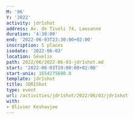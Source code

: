 ```yaml
---
M: '06'
Y: '2022'
activity: jdr1shot
address: Av. de Tivoli 74, Lausanne
duration: '4:30:00'
end: '2022-06-03T23:30:00+02:00'
inscription: 5 places
isodate: '2022-06-03'
location: Sévelin
path: 2022/06/2022-06-03-jdr1shot.md
start: '2022-06-03T19:00:00+02:00'
start-unix: 1654275600.0
template: jdr1shot
title: JDR1Shot
type: event
url: /activities/jdr1shot/2022/06/03/jdr1shot
with:
- Olivier Keshavjee
---
```

